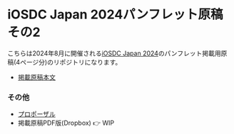# iOSDC Japan 2024パンフレット原稿 その2

こちらは2024年8月に開催される[iOSDC Japan 2024](https://fortee.jp/iosdc-japan-2024)のパンフレット掲載用原稿(4ページ分)のリポジトリになります。

- [掲載原稿本文](https://github.com/fumiyasac/iosdc2024_pamphlet_manuscript_vol2/blob/main/manuscript.md)

### その他

- [プロポーザル](https://fortee.jp/iosdc-japan-2024/proposal/253fa3d4-25e9-4fad-a9b7-d4899b20624e)
- 掲載原稿PDF版(Dropbox) 👉 WIP

